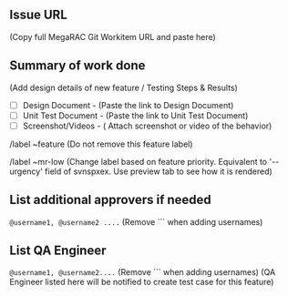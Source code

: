 ## Issue URL
(Copy full MegaRAC Git Workitem URL and paste here)

## Summary of work done
(Add design details of new feature / Testing Steps & Results)

- [ ] Design Document - (Paste the link to Design Document)
- [ ] Unit Test Document - (Paste the link to Unit Test Document)
- [ ] Screenshot/Videos - ( Attach screenshot or video of the behavior)

/label ~feature
(Do not remove this feature label)

/label ~mr-low 
(Change label based on feature priority. Equivalent to '--urgency' field of svnspxex. Use preview tab to see how it is rendered)

## List additional approvers if needed
```@username1, @username2 ....``` (Remove ``` when adding usernames)

## List QA Engineer 
```@username1, @username2....``` (Remove ``` when adding usernames)
(QA Engineer listed here will be notified to create test case for this feature)



